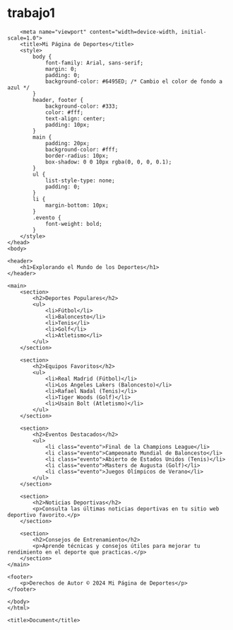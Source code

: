 # trabajo1
        <meta name="viewport" content="width=device-width, initial-scale=1.0">
        <title>Mi Página de Deportes</title>
        <style>
            body {
                font-family: Arial, sans-serif;
                margin: 0;
                padding: 0;
                background-color: #6495ED; /* Cambio el color de fondo a azul */
            }
            header, footer {
                background-color: #333;
                color: #fff;
                text-align: center;
                padding: 10px;
            }
            main {
                padding: 20px;
                background-color: #fff;
                border-radius: 10px;
                box-shadow: 0 0 10px rgba(0, 0, 0, 0.1);
            }
            ul {
                list-style-type: none;
                padding: 0;
            }
            li {
                margin-bottom: 10px;
            }
            .evento {
                font-weight: bold;
            }
        </style>
    </head>
    <body>
    
    <header>
        <h1>Explorando el Mundo de los Deportes</h1>
    </header>
    
    <main>
        <section>
            <h2>Deportes Populares</h2>
            <ul>
                <li>Fútbol</li>
                <li>Baloncesto</li>
                <li>Tenis</li>
                <li>Golf</li>
                <li>Atletismo</li>
            </ul>
        </section>
    
        <section>
            <h2>Equipos Favoritos</h2>
            <ul>
                <li>Real Madrid (Fútbol)</li>
                <li>Los Angeles Lakers (Baloncesto)</li>
                <li>Rafael Nadal (Tenis)</li>
                <li>Tiger Woods (Golf)</li>
                <li>Usain Bolt (Atletismo)</li>
            </ul>
        </section>
    
        <section>
            <h2>Eventos Destacados</h2>
            <ul>
                <li class="evento">Final de la Champions League</li>
                <li class="evento">Campeonato Mundial de Baloncesto</li>
                <li class="evento">Abierto de Estados Unidos (Tenis)</li>
                <li class="evento">Masters de Augusta (Golf)</li>
                <li class="evento">Juegos Olímpicos de Verano</li>
            </ul>
        </section>
    
        <section>
            <h2>Noticias Deportivas</h2>
            <p>Consulta las últimas noticias deportivas en tu sitio web deportivo favorito.</p>
        </section>
    
        <section>
            <h2>Consejos de Entrenamiento</h2>
            <p>Aprende técnicas y consejos útiles para mejorar tu rendimiento en el deporte que practicas.</p>
        </section>
    </main>
    
    <footer>
        <p>Derechos de Autor © 2024 Mi Página de Deportes</p>
    </footer>
    
    </body>
    </html>
    
    <title>Document</title>
</head>
<body>

